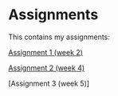 # Assignments
This contains my assignments:

[Assignment 1 (week 2)](https://github.com/Rstuiver97/Assignments/blob/master/Assignment%201%20(Week%202).ipynb)

[Assignment 2 (week 4)](https://github.com/Rstuiver97/Assignments/blob/master/Assignment%202%20(Week%204).ipynb)

[Assignment 3 (week 5)]
